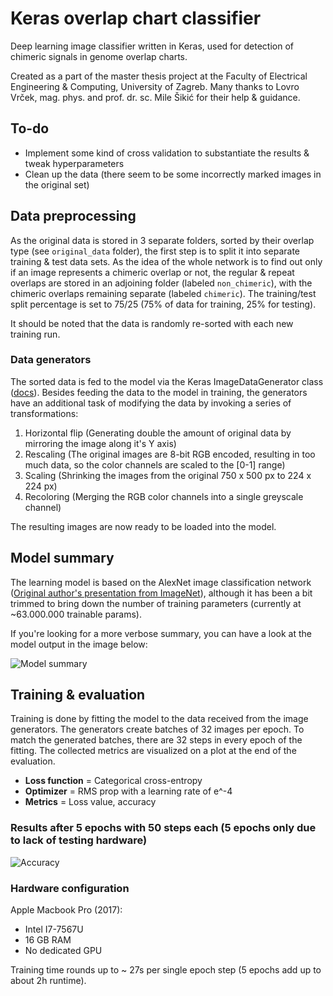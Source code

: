 # Keras overlap chart classifier

Deep learning image classifier written in Keras, used for detection of chimeric signals in genome overlap charts.

Created as a part of the master thesis project at the Faculty of Electrical Engineering & Computing, University of Zagreb.
Many thanks to Lovro Vrček, mag. phys. and prof. dr. sc. Mile Šikić for their help & guidance.

## To-do

* Implement some kind of cross validation to substantiate the results & tweak hyperparameters
* Clean up the data (there seem to be some incorrectly marked images in the original set)

## Data preprocessing

As the original data is stored in 3 separate folders, sorted by their overlap type (see `original_data` folder), the first step is to split it into separate training & test data sets. As the idea of the whole network is to find out only if an image represents a chimeric overlap or not, the regular & repeat overlaps are stored in an adjoining folder (labeled `non_chimeric`), with the chimeric overlaps remaining separate (labeled `chimeric`). The training/test split percentage is set to 75/25 (75% of data for training, 25% for testing). 

It should be noted that the data is randomly re-sorted with each new training run.

### Data generators

The sorted data is fed to the model via the Keras ImageDataGenerator class ([docs](https://keras.io/preprocessing/image/#imagedatagenerator-class)). Besides feeding the data to the model in training, the generators have an additional task of modifying the data by invoking a series of transformations:

1. Horizontal flip (Generating double the amount of original data by mirroring the image along it's Y axis)
2. Rescaling (The original images are 8-bit RGB encoded, resulting in too much data, so the color channels are scaled to the [0-1] range)
3. Scaling (Shrinking the images from the original 750 x 500 px to 224 x 224 px)
4. Recoloring (Merging the RGB color channels into a single greyscale channel)

The resulting images are now ready to be loaded into the model.

## Model summary

The learning model is based on the AlexNet image classification network ([Original author's presentation from ImageNet](http://www.image-net.org/challenges/LSVRC/2012/supervision.pdf)), although it has been a bit trimmed to bring down the number of training parameters (currently at ~63.000.000 trainable params).

If you're looking for a more verbose summary, you can have a look at the model output in the image below:

![Model summary](https://i.imgur.com/uQm4ov6.png)

## Training & evaluation

Training is done by fitting the model to the data received from the image generators. The generators create batches of 32 images per epoch. To match the generated batches, there are 32 steps in every epoch of the fitting. 
The collected metrics are visualized on a plot at the end of the evaluation.

* **Loss function** = Categorical cross-entropy
* **Optimizer** = RMS prop with a learning rate of e^-4
* **Metrics** = Loss value, accuracy

### Results after 5 epochs with 50 steps each (5 epochs only due to lack of testing hardware) 
![Accuracy](https://i.imgur.com/B5qrmoe.png)

### Hardware configuration

Apple Macbook Pro (2017):
 * Intel I7-7567U
 * 16 GB RAM
 * No dedicated GPU

Training time rounds up to ~ 27s per single epoch step (5 epochs add up to about 2h runtime).
